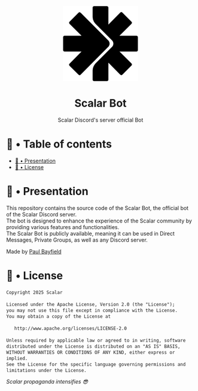 <div align="center">
<img src="./assets/logo.png" alt="Scalar Logo" width="200"/>
  
# Scalar Bot
Scalar Discord's server official Bot

</div>
  
# 📖 • Table of contents

- [📄 • Presentation](#--presentation)
- [📝 • License](#--license)

# 📄 • Presentation

This repository contains the source code of the Scalar Bot, the official bot of the Scalar Discord server.  
The bot is designed to enhance the experience of the Scalar community by providing various features and functionalities.  
The Scalar Bot is publicly available, meaning it can be used in Direct Messages, Private Groups, as well as any Discord server.  
  
Made by [Paul Bayfield](https://github.com/PaulBayfield)  

# 📝 • License

```
Copyright 2025 Scalar

Licensed under the Apache License, Version 2.0 (the "License");
you may not use this file except in compliance with the License.
You may obtain a copy of the License at

   http://www.apache.org/licenses/LICENSE-2.0

Unless required by applicable law or agreed to in writing, software
distributed under the License is distributed on an "AS IS" BASIS,
WITHOUT WARRANTIES OR CONDITIONS OF ANY KIND, either express or implied.
See the License for the specific language governing permissions and
limitations under the License.
```

*Scalar propaganda intensifies 😎*

